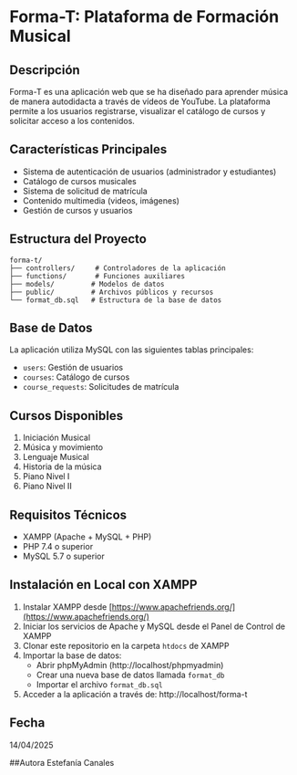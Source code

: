 # Forma-T: Plataforma de Formación Musical

## Descripción
Forma-T es una aplicación web que se ha diseñado para aprender música de manera autodidacta a través de vídeos de YouTube. La plataforma permite a los usuarios registrarse, visualizar el catálogo de cursos y solicitar acceso a los contenidos.

## Características Principales
- Sistema de autenticación de usuarios (administrador y estudiantes)
- Catálogo de cursos musicales
- Sistema de solicitud de matrícula
- Contenido multimedia (videos, imágenes)
- Gestión de cursos y usuarios

## Estructura del Proyecto
```
forma-t/
├── controllers/     # Controladores de la aplicación
├── functions/       # Funciones auxiliares
├── models/         # Modelos de datos
├── public/         # Archivos públicos y recursos
└── format_db.sql   # Estructura de la base de datos
```

## Base de Datos
La aplicación utiliza MySQL con las siguientes tablas principales:
- `users`: Gestión de usuarios
- `courses`: Catálogo de cursos
- `course_requests`: Solicitudes de matrícula

## Cursos Disponibles
1. Iniciación Musical
2. Música y movimiento
3. Lenguaje Musical
4. Historia de la música
5. Piano Nivel I
6. Piano Nivel II

## Requisitos Técnicos
- XAMPP (Apache + MySQL + PHP)
- PHP 7.4 o superior
- MySQL 5.7 o superior

## Instalación en Local con XAMPP
1. Instalar XAMPP desde [https://www.apachefriends.org/](https://www.apachefriends.org/)
2. Iniciar los servicios de Apache y MySQL desde el Panel de Control de XAMPP
3. Clonar este repositorio en la carpeta `htdocs` de XAMPP
4. Importar la base de datos:
   - Abrir phpMyAdmin (http://localhost/phpmyadmin)
   - Crear una nueva base de datos llamada `format_db`
   - Importar el archivo `format_db.sql`
5. Acceder a la aplicación a través de: http://localhost/forma-t

## Fecha
14/04/2025

##Autora
Estefanía Canales